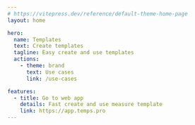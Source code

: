 ```yaml
---
# https://vitepress.dev/reference/default-theme-home-page
layout: home

hero:
  name: Templates
  text: Create templates
  tagline: Easy create and use templates
  actions:
    - theme: brand
      text: Use cases
      link: /use-cases

features:
  - title: Go to web app
    details: Fast create and use measure template
    link: https://app.temps.pro
---
```

